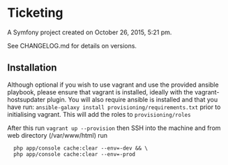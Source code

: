 Ticketing
=========

A Symfony project created on October 26, 2015, 5:21 pm.

See CHANGELOG.md for details on versions.

Installation
-----------

Although optional if you wish to use vagrant and use the provided ansible
playbook, please ensure that vagrant is installed, ideally with the
vagrant-hostsupdater plugin.  You will also require ansible is installed and
that you have run:
```ansible-galaxy install provisioning/requirements.txt```
prior to initialising vagrant.  This will add the roles to `provisioning/roles`

After this run
```vagrant up --provision```
then SSH into the machine and from web directory (/var/www/html) run
```
  php app/console cache:clear --env=-dev && \
  php app/console cache:clear --env=-prod
```
